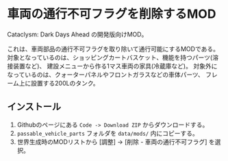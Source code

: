 # 車両の通行不可フラグを削除するMOD

Cataclysm: Dark Days Ahead の開発版向けMOD。

これは、車両部品の通行不可フラグを取り除いて通行可能にするMODである。
対象となっているのは、ショッピングカートバスケット、機能を持つパーツ(溶接装置など)、
建設メニューから作る1マス車両の家具(冷蔵庫など)。
対象外になっているのは、クォーターパネルやフロントガラスなどの車体パーツ、
フレーム上に設置する200Lのタンク。

## インストール

1. Githubのページにある `Code -> Download ZIP` からダウンロードする。
2. `passable_vehicle_parts` フォルダを `data/mods/` 内にコピーする。
3. 世界生成時のMODリストから [調整] -> [削除 - 車両の通行不可フラグ] を選択。
